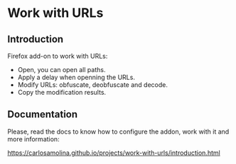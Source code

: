 # Work with URLs

## Introduction

Firefox add-on to work with URLs:

- Open, you can open all paths.
- Apply a delay when openning the URLs.
- Modify URLs: obfuscate, deobfuscate and decode.
- Copy the modification results.

## Documentation 

Please, read the docs to know how to configure the addon, work with it and more information:

<https://carlosamolina.github.io/projects/work-with-urls/introduction.html>

